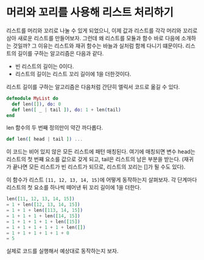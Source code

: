 # 머리와 꼬리를 사용해 리스트 처리하기

리스트를 머리와 꼬리로 나눌 수 있게 되었으니, 이제 값과 리스트를 각각 머리와 꼬리로 삼아 새로운 리스트를 만들어보자. 그런데 왜 리스트를 모듈과 함수 바로 다음에 소개하는 것일까? 그 이유는 리스트와 재귀 함수는 바늘과 실처럼 함께 다니기 떄문이다. 리스트의 길이를 구하는 알고리즘은 다음과 같다.

- 빈 리스트의 길이는 0이다.
- 리스트의 길이는 리스트 꼬리 길이에 1을 더한것이다.

리스트 길이를 구하는 알고리즘은 다음처럼 간단히 엘릭서 코드로 옮길 수 있다.

```exs
defmodule MyList do
  def len([]), do: 0
  def len([ _ | tail ]), do: 1 + len(tail)
end
```

len 함수의 두 번째 정의만이 약간 까다롭다.

```exs
def len([ head | tail ]) ...
```

이 코드는 비어 있지 않은 모든 리스트에 패턴 매칭된다. 여기에 매칭되면 변수 head는 리스트의 첫 번쨰 요소를 값으로 갖게 되고, tail은 리스트의 남은 부분을 받는다. (재귀가 끝나면 모든 리스트가 빈 리스트가 되므로, 리스트의 꼬리는 []가 될 수도 있다).


이 함수가 리스트 `[11, 12, 13, 14, 15]`에 어떻게 동작하는지 살펴보자. 각 단계마다 리스트의 첫 요소를 하나씩 떼어낸 뒤 꼬리 길이에 1을 더한다.

```exs
len([11, 12, 13, 14, 15])
= 1 + len([12, 13, 14, 15])
= 1 + 1 + len([113, 14, 15])
= 1 + 1 + 1 + len([14, 15])
= 1 + 1 + 1 + 1 + len([15])
= 1 + 1 + 1 + 1 + 1 + len([])
= 1 + 1 + 1 + 1 + 1 + 0
= 5
```

실제로 코드를 실행해서 예상대로 동작하는지 보자.